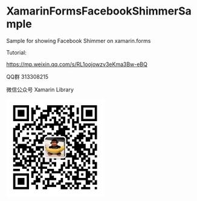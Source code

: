 # XamarinFormsFacebookShimmerSample
Sample for showing Facebook Shimmer on xamarin.forms 

Tutorial:

https://mp.weixin.qq.com/s/RL1oojowzv3eKma3Bw-eBQ

QQ群
313308215

微信公众号
Xamarin Library

<img src="https://github.com/jingliancui/XamarinFormsFacebookShimmerSample/blob/master/Images/wechatqrcode.jpg?raw=true"/>

